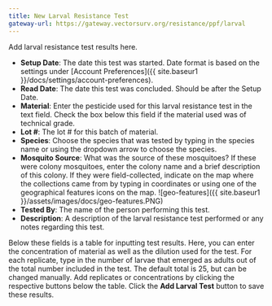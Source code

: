 ```yaml
---
title: New Larval Resistance Test
gateway-url: https://gateway.vectorsurv.org/resistance/ppf/larval
---
```

Add larval resistance test results here.

* **Setup Date**: The date this test was started. Date format is based on the settings under [Account Preferences]({{ site.baseur1 }}/docs/settings/account-preferences).
* **Read Date**: The date this test was concluded. Should be after the Setup Date.
* **Material**: Enter the pesticide used for this larval resistance test in the text field. Check the box below this field if the material used was of technical grade.
* **Lot #**: The lot # for this batch of material.
* **Species**: Choose the species that was tested by typing in the species name or using the dropdown arrow to choose the species.
* **Mosquito Source**: What was the source of these mosquitoes? If these were colony mosquitoes, enter the colony name and a brief description of this colony. If they were field-collected, indicate on the map where the collections came from by typing in coordinates or using one of the geographical features icons on the map. ![geo-features]({{ site.baseur1 }}/assets/images/docs/geo-features.PNG)
* **Tested By**: The name of the person performing this test.
* **Description**: A description of the larval resistance test performed or any notes regarding this test.

Below these fields is a table for inputting test results. Here, you can enter the concentration of material as well as the dilution used for the test. For each replicate, type in the number of larvae that emerged as adults out of the total number included in the test. The default total is 25, but can be changed manually. Add replicates or concentrations by clicking the respective buttons below the table. Click the **Add Larval Test** button to save these results.
